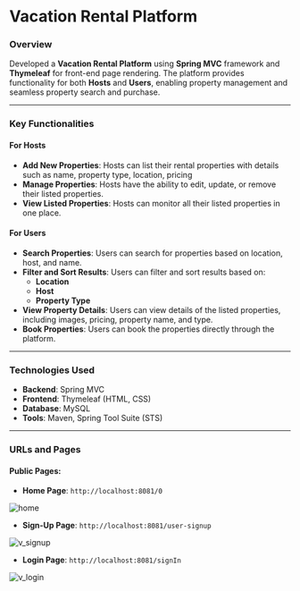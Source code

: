 # Vacation Rental Platform

### Overview  
Developed a **Vacation Rental Platform** using **Spring MVC** framework and **Thymeleaf** for front-end page rendering. The platform provides functionality for both **Hosts** and **Users**, enabling property management and seamless property search and purchase.  

---

### Key Functionalities  

#### **For Hosts**  
- **Add New Properties**: Hosts can list their rental properties with  details such as name, property type, location, pricing  
- **Manage Properties**: Hosts have the ability to edit, update, or remove their listed properties.  
- **View Listed Properties**: Hosts can monitor all their listed properties in one place.  

#### **For Users**  
- **Search Properties**: Users can search for properties based on location, host, and name.  
- **Filter and Sort Results**: Users can filter and sort results based on:  
   - **Location**  
   - **Host**  
   - **Property Type**  
- **View Property Details**: Users can view details of the listed properties, including images, pricing,  property name, and type.  
- **Book Properties**: Users can book the properties directly through the platform.  

---

### Technologies Used  
- **Backend**: Spring MVC  
- **Frontend**: Thymeleaf (HTML, CSS)  
- **Database**: MySQL  
- **Tools**: Maven, Spring Tool Suite (STS)  

---
### URLs and Pages
#### Public Pages:
- **Home Page**: `http://localhost:8081/0`
  
![home](https://github.com/user-attachments/assets/f62849a8-0420-4555-b88f-3c031f448223)

- **Sign-Up Page**: `http://localhost:8081/user-signup`
  
![v_signup](https://github.com/user-attachments/assets/2866f9c0-977a-4e19-87e0-228f29203175)

- **Login Page**: `http://localhost:8081/signIn`

![v_login](https://github.com/user-attachments/assets/fbd35754-230c-4e47-9e65-d9b8c8f310b6)


